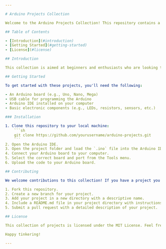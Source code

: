 ```yaml
---

# Arduino Projects Collection

Welcome to the Arduino Projects Collection! This repository contains a variety of small projects designed to help you learn and experiment with Arduino. Each project is contained in its own directory with the necessary code and documentation.

## Table of Contents

- [Introduction](#introduction)
- [Getting Started](#getting-started)
- [License](#license)

## Introduction

This collection is aimed at beginners and enthusiasts who are looking to explore the capabilities of Arduino. Each project is designed to be simple and educational, providing hands-on experience with different components and sensors.

## Getting Started

To get started with these projects, you'll need the following:

- An Arduino board (e.g., Uno, Nano, Mega)
- USB cable for programming the Arduino
- Arduino IDE installed on your computer
- Basic electronic components (e.g., LEDs, resistors, sensors, etc.)

### Installation

1. Clone this repository to your local machine:
    ```sh
    git clone https://github.com/yourusername/arduino-projects.git
    ```
2. Open the Arduino IDE.
3. Open the project folder and load the `.ino` file into the Arduino IDE.
4. Connect your Arduino board to your computer.
5. Select the correct board and port from the Tools menu.
6. Upload the code to your Arduino board.

## Contributing

We welcome contributions to this collection! If you have a project you'd like to add, please follow these steps:

1. Fork this repository.
2. Create a new branch for your project.
3. Add your project in a new directory with a descriptive name.
4. Include a README.md file in your project directory with instructions and components list.
5. Submit a pull request with a detailed description of your project.

## License

This collection of projects is licensed under the MIT License. Feel free to use and modify the code as per the terms of the license.

Happy tinkering!

---
```


